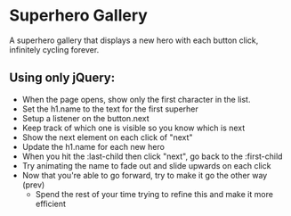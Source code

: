 # Superhero Gallery

A superhero gallery that displays a new hero with each button click, infinitely cycling forever.

## Using only jQuery:

- When the page opens, show only the first character in the list. 
- Set the h1.name to the text for the first superher
- Setup a listener on the button.next
- Keep track of which one is visible so you know which is next
- Show the next element on each click of "next"
- Update the h1.name for each new hero
- When you hit the :last-child then click "next", go back to the :first-child
- Try animating the name to fade out and slide upwards on each click
- Now that you're able to go forward, try to make it go the other way (prev)
	- Spend the rest of your time trying to refine this and make it more efficient